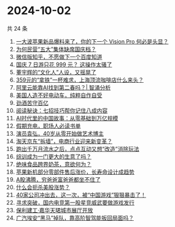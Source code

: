# 2024-10-02

共 24 条

<!-- BEGIN 36KR -->
<!-- 最后更新时间 2024-10-02 03:12:04 +0800 -->
1. [一大波苹果新品爆料来了，你的下一个 Vision Pro 何必是头显？](https://36kr.com/p/2972397481644292)
1. [为何民营“五大”集体缺席国庆档？](https://36kr.com/p/2972685859836165)
1. [微信版知乎，不愿做下一个百度知道](https://36kr.com/p/2972598512328325)
1. [国庆 7 日游只花 999 元？ 这操作太骚了](https://36kr.com/p/2972645036626182)
1. [董宇辉的“文化人”人设，又摇晃了](https://36kr.com/p/2972654919294857)
1. [359元的“拿铁”一杯难求，上海顶流咖啡店什么来头？](https://36kr.com/p/2973282972324098)
1. [阿里云能靠AI找到第二春吗？| 智涌分析](https://36kr.com/p/2972455151243267)
1. [美国人造不好电动车，纯粹自作自受](https://36kr.com/p/2965424211415040)
1. [劲酒苦守百亿](https://36kr.com/p/2972533416743168)
1. [阅读秘诀：七招技巧帮你记住八成内容](https://36kr.com/p/2962738040066304)
1. [AI时代里的中国故事：从零基础到万亿规模](https://36kr.com/p/2973408918720773)
1. [假期充电，职场人必读书单](https://36kr.com/p/2972137627635974)
1. [演员袁弘，40岁从零开始做艺术博主](https://36kr.com/p/2972364770365446)
1. [淘天京东“拆墙”，电商行业迎来新变革？](https://36kr.com/p/2972656497201160)
1. [跑出千万月流水之后，点点互动又想“改造”消除玩法](https://36kr.com/p/2972621179621636)
1. [综训成为一门更大的生意了吗？](https://36kr.com/p/2972577245958401)
1. [绝味食品跨界奶茶，意欲何为？](https://36kr.com/p/2972581014769920)
1. [苹果新机部分零部件售后涨价，长寿命设计成趋势](https://36kr.com/p/2972501496271107)
1. [A股沸腾，穷爸爸富爸爸都坐不住了](https://36kr.com/p/2973145907699329)
1. [什么会扼杀美股涨势？](https://36kr.com/p/2972568118776073)
1. [40家公司冲出去，这一次，被“中国游戏”狠狠暴击了！](https://36kr.com/p/2972541871165697)
1. [寻求突破，国内电竞第一股星竞威武要做游戏发行](https://36kr.com/p/2972501209272326)
1. [保利建工·嘉华天珺城市展厅开放](https://36kr.com/p/2974044535001350)
1. [广汽埃安“黑马”掉队，靠高阶智驾能扳回局面吗？](https://36kr.com/p/2972530022162056)
<!-- END 36KR -->